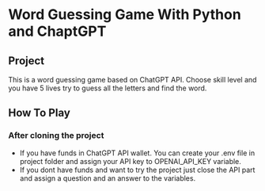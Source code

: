 # Word Guessing Game With Python and ChaptGPT

## Project
This is a word guessing game based on ChatGPT API. Choose skill level and you have 5 lives try to guess all the letters and find the word.

## How To Play
### After cloning the project
* If you have funds in ChatGPT API wallet. You can create your .env file in project folder and assign your API key to OPENAI_API_KEY variable.
* If you dont have funds and want to try the project just close the API part and assign a question and an answer to the variables.
